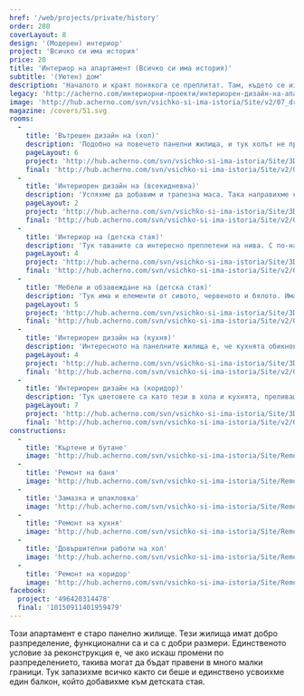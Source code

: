 ```yaml
---
href: '/web/projects/private/history'
order: 280
coverLayout: 8
design: '(Модерен) интериор'
project: 'Всичко си има история'
price: 20
title: 'Интериор на апартамент (Всичко си има история)'
subtitle: '(Уютен) дом'
description: 'Началото и краят понякога се преплитат. Там, където се изчерпват трите нюанса оранжево, започва цветна феерия от сиво и червено, кафяво и бяло, съчетани с комбинации от дърво, метал и стъкло.'
legacy: 'http://acherno.com/интериорни-проекти/интериорен-дизайн-на-апартаменти/всичко-си-има-история/интериор.html'
image: 'http://hub.acherno.com/svn/vsichko-si-ima-istoria/Site/v2/07_dr%20(1).jpg'
magazine: /covers/51.svg
rooms:
  -
    title: 'Вътрешен дизайн на (хол)'
    description: 'Подобно на повечето панелни жилища, и тук холът не прави изключение от обичайното: той е просторен, правоъгълен и светъл. Таваните решихме да направим с нестандартна визия и цвят. Така акцентът в помещението пада върху тях и няма как да не ги забележиш.'
    pageLayout: 6
    project: 'http://hub.acherno.com/svn/vsichko-si-ima-istoria/Site/3D/02-h_f.jpg'
    final: 'http://hub.acherno.com/svn/vsichko-si-ima-istoria/Site/v2/02_dr%20(3).jpg'
  -
    title: 'Интериорен дизайн на (всекидневна)'
    description: 'Успяхме да добавим и трапезна маса. Така направихме комбинация от две маси: една по-малка - за бърза закуска или сутрешно кафе в кухнята, и една по-голяма - в хола.'
    pageLayout: 2
    project: 'http://hub.acherno.com/svn/vsichko-si-ima-istoria/Site/3D/01-h_f.jpg'
    final: 'http://hub.acherno.com/svn/vsichko-si-ima-istoria/Site/v2/01_dr%20(4).jpg'
  -
    title: 'Интериор на (детска стая)'
    description: 'Тук таваните са интересно преплетени на нива. С по-настандартен завършек. Цветовете са различни от останалите нюанси в хола, коридора и кухнята.'
    pageLayout: 4
    project: 'http://hub.acherno.com/svn/vsichko-si-ima-istoria/Site/3D/04-d_f.jpg'
    final: 'http://hub.acherno.com/svn/vsichko-si-ima-istoria/Site/v2/04_dr%20(23).jpg'
  -
    title: 'Мебели и обзавеждане на (детска стая)'
    description: 'Тук има и елементи от сивото, червеното и бялото. Има две легла с две отделни работни места, като в детската стая се намира и усвоеният балкон.'
    pageLayout: 5
    project: 'http://hub.acherno.com/svn/vsichko-si-ima-istoria/Site/3D/03-d_f.jpg'
    final: 'http://hub.acherno.com/svn/vsichko-si-ima-istoria/Site/v2/03_dr%20(21).jpg'
  -
    title: 'Интериорен дизайн на (кухня)'
    description: 'Интересното на панелните жилища е, че кухнята обикновено е отделно помещение. Положителната страна е, че всичко е скрито и може просто да затвориш вратата, когато ти дойдат гости. От друга страна, си изолиран от всички, които примерно гледат телевизия в хола. Затова в тази кухня предвидихме малка маса и телевизор на стената, така че дори и да готвиш, може да хвърляш по едно око на новините. '
    pageLayout: 4
    project: 'http://hub.acherno.com/svn/vsichko-si-ima-istoria/Site/3D/06-k_f.jpg'
    final: 'http://hub.acherno.com/svn/vsichko-si-ima-istoria/Site/v2/06_dr%20(25).jpg'
  -
    title: 'Интериорен дизайн на (коридор)'
    description: 'Тук цветовете са като тези в хола и кухнята, преливащи един в друг и създаващи естествен преход към помещенията. '
    pageLayout: 7
    project: 'http://hub.acherno.com/svn/vsichko-si-ima-istoria/Site/3D/08-a_f.jpg'
    final: 'http://hub.acherno.com/svn/vsichko-si-ima-istoria/Site/v2/08_dr%20(17).jpg'
constructions:
  - 
    title: 'Къртене и бутане'
    image: 'http://hub.acherno.com/svn/vsichko-si-ima-istoria/Site/Remonti/IMG_2563.JPG'
  - 
    title: 'Ремонт на баня'
    image: 'http://hub.acherno.com/svn/vsichko-si-ima-istoria/Site/Remonti/IMG_2589.JPG'
  - 
    title: 'Замазка и шпакловка'
    image: 'http://hub.acherno.com/svn/vsichko-si-ima-istoria/Site/Remonti/IMG_5319.JPG'
  - 
    title: 'Ремонт на кухня'
    image: 'http://hub.acherno.com/svn/vsichko-si-ima-istoria/Site/Remonti/IMG_5318.JPG'
  - 
    title: 'Довършителни работи на хол'
    image: 'http://hub.acherno.com/svn/vsichko-si-ima-istoria/Site/Remonti/IMG_5311.JPG'
  - 
    title: 'Ремонт на коридор'
    image: 'http://hub.acherno.com/svn/vsichko-si-ima-istoria/Site/Remonti/IMG_5315.JPG'
facebook:
  project: '496420314478'
  final: '10150911401959479'
---
```

Този апартамент е старо панелно жилище. Тези жилища имат добро разпределение, функционални са и са с добри размери. Единственото условие за реконструкция е, че ако искаш промени по разпределението, такива могат да бъдат правени в много малки граници. Тук запазихме всичко както си беше и единствено усвоихме един балкон, който добавихме към детската стая.
